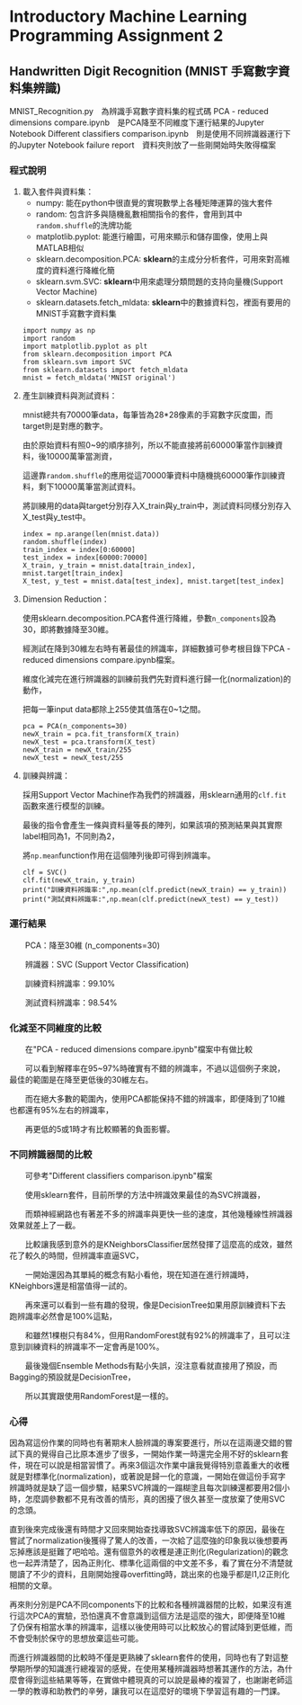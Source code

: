 # Introductory Machine Learning Programming Assignment 2
## Handwritten Digit Recognition (MNIST 手寫數字資料集辨識)

MNIST_Recognition.py　為辨識手寫數字資料集的程式碼
PCA - reduced dimensions compare.ipynb　是PCA降至不同維度下運行結果的Jupyter Notebook
Different classifiers comparison.ipynb　則是使用不同辨識器運行下的Jupyter Notebook
failure report　資料夾則放了一些剛開始時失敗得檔案

### 程式說明
<ol>
  <li>
    載入套件與資料集： <ul>
    <li>numpy: 能在python中很直覺的實現數學上各種矩陣運算的強大套件</li>
    <li>random: 包含許多與隨機亂數相關指令的套件，會用到其中<code>random.shuffle</code>的洗牌功能</li>
    <li>matplotlib.pyplot: 能進行繪圖，可用來顯示和儲存圖像，使用上與MATLAB相似</li>
    <li>sklearn.decomposition.PCA: <strong>sklearn</strong>的主成分分析套件，可用來對高維度的資料進行降維化簡</li>
    <li>sklearn.svm.SVC: <strong>sklearn</strong>中用來處理分類問題的支持向量機(Support Vector Machine)</li>
    <li>sklearn.datasets.fetch_mldata: <strong>sklearn</strong>中的數據資料包，裡面有要用的MNIST手寫數字資料集</li>
    </ul>
<pre><code>import numpy as np
import random
import matplotlib.pyplot as plt
from sklearn.decomposition import PCA
from sklearn.svm import SVC
from sklearn.datasets import fetch_mldata
mnist = fetch_mldata('MNIST original')</pre></code>
  </li>
  <li>
    產生訓練資料與測試資料：
    <p>mnist總共有70000筆data，每筆皆為28*28像素的手寫數字灰度圖，而target則是對應的數字。</p>
    <p>由於原始資料有照0~9的順序排列，所以不能直接將前60000筆當作訓練資料，後10000萬筆當測資，</p>
    <p>這邊靠<code>random.shuffle</code>的應用從這70000筆資料中隨機挑60000筆作訓練資料，剩下10000萬筆當測試資料。</p>
    <p>將訓練用的data與target分別存入X_train與y_train中，測試資料同樣分別存入X_test與y_test中。</p>
<pre><code>index = np.arange(len(mnist.data))
random.shuffle(index)
train_index = index[0:60000]
test_index = index[60000:70000]
X_train, y_train = mnist.data[train_index], mnist.target[train_index]
X_test, y_test = mnist.data[test_index], mnist.target[test_index]</pre></code>
  </li>
  <li>
    Dimension Reduction：
    <p>使用sklearn.decomposition.PCA套件進行降維，參數<code>n_components</code>設為30，即將數據降至30維。</p>
    <p>經測試在降到30維左右時有著最佳的辨識率，詳細數據可參考根目錄下PCA - reduced dimensions compare.ipynb檔案。</p>
    <p>維度化減完在進行辨識器的訓練前我們先對資料進行歸一化(normalization)的動作，</p>
    <p>把每一筆input data都除上255使其值落在0~1之間。</p>
<pre><code>pca = PCA(n_components=30)
newX_train = pca.fit_transform(X_train)
newX_test = pca.transform(X_test)
newX_train = newX_train/255
newX_test = newX_test/255</pre></code>
  </li>
  <li>
    訓練與辨識：
    <p>採用Support Vector Machine作為我們的辨識器，用sklearn通用的<code>clf.fit</code>函數來進行模型的訓練。</p>
    <p>最後的指令會產生一條與資料量等長的陣列，如果該項的預測結果與其實際label相同為1，不同則為2，</p>
    <p>將<code>np.mean</code>function作用在這個陣列後即可得到辨識率。</p>
<pre><code>clf = SVC()
clf.fit(newX_train, y_train)
print("訓練資料辨識率:",np.mean(clf.predict(newX_train) == y_train))
print("測試資料辨識率:",np.mean(clf.predict(newX_test) == y_test))
</pre></code>
  </li>
</ol>

### 運行結果
<p>　　PCA：降至30維 (n_components=30)</p>
<p>　　辨識器：SVC (Support Vector Classification)</p>
<p>　　訓練資料辨識率：99.10%</p>
<p>　　測試資料辨識率：98.54%</p>

### 化減至不同維度的比較
<p>　　在"PCA - reduced dimensions compare.ipynb"檔案中有做比較</p>
<p>　　可以看到解釋率在95~97%時確實有不錯的辨識率，不過以這個例子來說，最佳的範圍是在降至更低後的30維左右。</p>
<p>　　而在絕大多數的範圍內，使用PCA都能保持不錯的辨識率，即便降到了10維也都還有95%左右的辨識率，</p>
<p>　　再更低的5或1時才有比較顯著的負面影響。</p>

### 不同辨識器間的比較
<p>　　可參考"Different classifiers comparison.ipynb"檔案</p>
<p>　　使用sklearn套件，目前所學的方法中辨識效果最佳的為SVC辨識器，</p>
<p>　　而類神經網路也有著差不多的辨識率與更快一些的速度，其他幾種線性辨識器效果就差上了一截。</p>
<p>　　比較讓我感到意外的是KNeighborsClassifier居然發揮了這麼高的成效，雖然花了較久的時間，但辨識率直逼SVC，</p>
<p>　　一開始還因為其單純的概念有點小看他，現在知道在進行辨識時，KNeighbors還是相當值得一試的。</p>
<p>　　再來還可以看到一些有趣的發現，像是DecisionTree如果用原訓練資料下去跑辨識率必然會是100%這點，</p>
<p>　　和雖然1棵樹只有84%，但用RandomForest就有92%的辨識率了，且可以注意到訓練資料的辨識率不一定會再是100%。</p>
<p>　　最後幾個Ensemble Methods有點小失誤，沒注意看就直接用了預設，而Bagging的預設就是DecisionTree，</p>
<p>　　所以其實跟使用RandomForest是一樣的。</p>

### 心得
<p>因為寫這份作業的同時也有著期末人臉辨識的專案要進行，所以在這兩邊交錯的嘗試下真的覺得自己比原本進步了很多，一開始作業一時還完全用不好的sklearn套件，現在可以說是相當習慣了。再來3個這次作業中讓我覺得特別意義重大的收穫就是對標準化(normalization)，或著說是歸一化的意識，一開始在做這份手寫字辨識時就是缺了這一個步驟，結果SVC辨識的一蹋糊塗且每次訓練還都要用2個小時，怎麼調參數都不見有改善的情形，真的困擾了很久甚至一度放棄了使用SVC的念頭。</p>
<p>直到後來完成後還有時間才又回來開始查找導致SVC辨識率低下的原因，最後在嘗試了normalization後獲得了驚人的改善，一次給了這麼強的印象我以後想要再忘掉應該是挺難了吧哈哈。還有個意外的收穫是連正則化(Regularization)的觀念也一起弄清楚了，因為正則化、標準化這兩個的中文差不多，看了實在分不清楚就閱讀了不少的資料，且剛開始搜尋overfitting時，跳出來的也幾乎都是l1,l2正則化相關的文章。</p>
<p>再來則分別是PCA不同components下的比較和各種辨識器間的比較，如果沒有進行這次PCA的實驗，恐怕還真不會意識到這個方法是這麼的強大，即便降至10維了仍保有相當水準的辨識率，這樣以後使用時可以比較放心的嘗試降到更低維，而不會受制於保守的思想放棄這些可能。</p>
<p>而進行辨識器間的比較時不僅是更熟練了sklearn套件的使用，同時也有了對這整學期所學的知識進行總複習的感覺，在使用某種辨識器時想著其運作的方法，為什麼會得到這些結果等等，在實做中體現真的可以說是最棒的複習了，也謝謝老師這一學的教導和助教們的辛勞，讓我可以在這麼好的環境下學習這有趣的一門課。</p>
<p>　　</p>
<p>　　</p>
